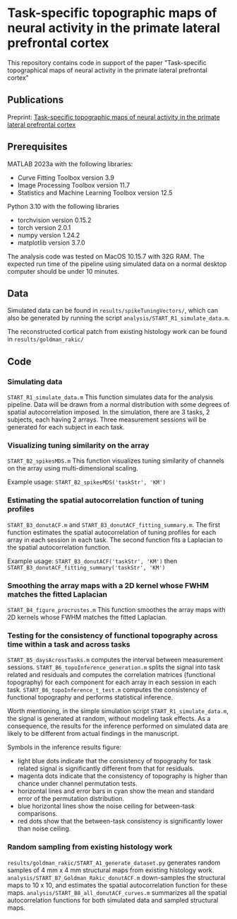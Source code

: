 # Task-specific topographic maps of neural activity in the primate lateral prefrontal cortex 

This repository contains code in support of the paper "Task-specific topographical maps of neural activity in the primate lateral prefrontal cortex" 

## Publications

Preprint: [Task-specific topographic maps of neural activity in the primate lateral prefrontal cortex](https://www.biorxiv.org/content/10.1101/2024.05.10.591729v2.full)

## Prerequisites

MATLAB 2023a with the following libraries: 
- Curve Fitting Toolbox version 3.9
- Image Processing Toolbox version 11.7
- Statistics and Machine Learning Toolbox version 12.5


Python 3.10 with the following libraries
- torchvision version 0.15.2
- torch version 2.0.1
- numpy version 1.24.2
- matplotlib version 3.7.0

The analysis code was tested on MacOS 10.15.7 with 32G RAM. The expected run time of the pipeline using simulated data on a normal desktop computer should be under 10 minutes. 



## Data

Simulated data can be found in `results/spikeTuningVectors/`, which can also be generated by running the script `analysis/START_R1_simulate_data.m`.

The reconstructed cortical patch from existing histology work can be found in `results/goldman_rakic/` 

## Code

### Simulating data

`START_R1_simulate_data.m` This function simulates data for the analysis pipeline. Data will be drawn from a normal distribution with some degrees of spatial autocorrelation imposed. In the simulation, there are 3 tasks, 2 subjects, each having 2 arrays. Three measurement sessions will be generated for each subject in each task. 

### Visualizing tuning similarity on the array

`START_B2_spikesMDS.m` This function visualizes tuning similarity of channels on the array using multi-dimensional scaling. 

Example usage: `START_B2_spikesMDS('taskStr', 'KM')`

### Estimating the spatial autocorrelation function of tuning profiles

`START_B3_donutACF.m` and `START_B3_donutACF_fitting_summary.m`. The first function estimates the spatial autocorrelation of tuning profiles for each array in each session in each task. The second function fits a Laplacian to the spatial autocorrelation function. 

Example usage: `START_B3_donutACF('taskStr', 'KM')` then `START_B3_donutACF_fitting_summary('taskStr', 'KM')`

### Smoothing the array maps with a 2D kernel whose FWHM matches the fitted Laplacian

`START_B4_figure_procrustes.m` This function smoothes the array maps with 2D kernels whose FWHM matches the fitted Laplacian. 

### Testing for the consistency of functional topography across time within a task and across tasks

`START_B5_daysAcrossTasks.m` computes the interval between measurement sessions. 
`START_B6_topoInference_generation.m` splits the signal into task related and residuals and computes the correlation matrices (functional topography) for each component for each array in each session in each task. 
`START_B6_topoInference_t_test.m` computes the consistency of functional topography and performs statistical inference. 

Worth mentioning, in the simple simulation script `START_R1_simulate_data.m`, the signal is generated at random, without modeling task effects. As a consequence, the results for the inference performed on simulated data are likely to be different from actual findings in the manuscript. 

Symbols in the inference results figure: 
- light blue dots indicate that the consistency of topography for task related signal is significantly different from that for residuals. 
- magenta dots indicate that the consistency of topography is higher than chance under channel permutation tests. 
- horizontal lines and error bars in cyan show the mean and standard error of the permutation distribution. 
- blue horizontal lines show the noise ceiling for between-task comparisons. 
- red dots show that the between-task consistency is significantly lower than noise ceiling. 

### Random sampling from existing histology work

`results/goldman_rakic/START_A1_generate_dataset.py` generates random samples of 4 mm x 4 mm structural maps from existing histology work.
`analysis/START_B7_Goldman_Rakic_donutACF.m` down-samples the structural maps to 10 x 10, and estimates the spatial autocorrelation function for these maps.
`analysis/START_B8_all_donutACF_curves.m` summarizes all the spatial autocorrelation functions for both simulated data and sampled structural maps. 

